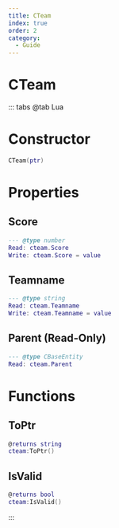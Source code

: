 ```yaml
---
title: CTeam
index: true
order: 2
category:
  - Guide
---
```


# CTeam

::: tabs
@tab Lua
# Constructor
```lua
CTeam(ptr)
```
# Properties
## Score 
```lua
--- @type number
Read: cteam.Score
Write: cteam.Score = value
```
## Teamname 
```lua
--- @type string
Read: cteam.Teamname
Write: cteam.Teamname = value
```
## Parent (Read-Only)
```lua
--- @type CBaseEntity
Read: cteam.Parent
```
# Functions
## ToPtr
```lua
@returns string
cteam:ToPtr()
```
## IsValid
```lua
@returns bool
cteam:IsValid()
```

:::